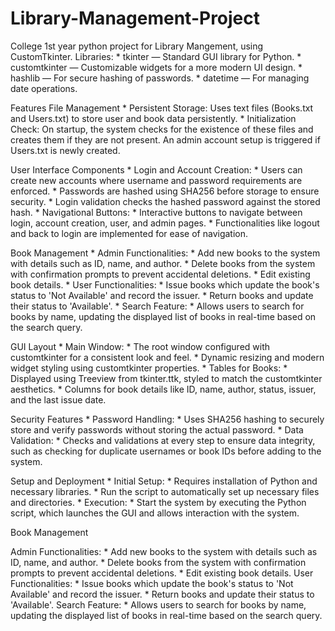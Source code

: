 # Library-Management-Project
College 1st year python project for Library Mangement, using CustomTkinter.
Libraries:
    * tkinter — Standard GUI library for Python.
    * customtkinter — Customizable widgets for a more modern UI design.
    * hashlib — For secure hashing of passwords.
    * datetime — For managing date operations.

Features
File Management
    * Persistent Storage: Uses text files (Books.txt and Users.txt) to store user and book data persistently.
    * Initialization Check: On startup, the system checks for the existence of these files and creates them if they are not present. An admin account setup is triggered if Users.txt is newly created.

User Interface Components
    * Login and Account Creation:
        * Users can create new accounts where username and password requirements are enforced.
        * Passwords are hashed using SHA256 before storage to ensure security.
        * Login validation checks the hashed password against the stored hash.
    * Navigational Buttons:
        * Interactive buttons to navigate between login, account creation, user, and admin pages.
        * Functionalities like logout and back to login are implemented for ease of navigation.

Book Management
    * Admin Functionalities:
        * Add new books to the system with details such as ID, name, and author.
        * Delete books from the system with confirmation prompts to prevent accidental deletions.
        * Edit existing book details.
    * User Functionalities:
        * Issue books which update the book's status to 'Not Available' and record the issuer.
        * Return books and update their status to 'Available'.
    * Search Feature:
        * Allows users to search for books by name, updating the displayed list of books in real-time based on the search query.

GUI Layout
    * Main Window:
        * The root window configured with customtkinter for a consistent look and feel.
        * Dynamic resizing and modern widget styling using customtkinter properties.
    * Tables for Books:
        * Displayed using Treeview from tkinter.ttk, styled to match the customtkinter aesthetics.
        * Columns for book details like ID, name, author, status, issuer, and the last issue date.

Security Features
    * Password Handling:
        * Uses SHA256 hashing to securely store and verify passwords without storing the actual password.
    * Data Validation:
        * Checks and validations at every step to ensure data integrity, such as checking for duplicate usernames or book IDs before adding to the system.

Setup and Deployment
    * Initial Setup:
        * Requires installation of Python and necessary libraries.
        * Run the script to automatically set up necessary files and directories.
    * Execution:
        * Start the system by executing the Python script, which launches the GUI and allows interaction with the system.

Book Management

Admin Functionalities:
    * Add new books to the system with details such as ID, name, and author.
    * Delete books from the system with confirmation prompts to prevent accidental deletions.
    * Edit existing book details.
User Functionalities:
    * Issue books which update the book's status to 'Not Available' and record the issuer.
    * Return books and update their status to 'Available'.
Search Feature:
    * Allows users to search for books by name, updating the displayed list of books in real-time based on the search query.
